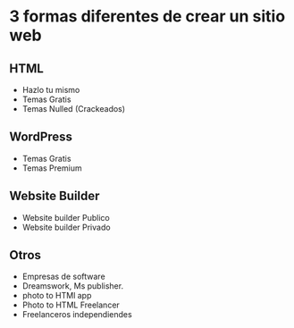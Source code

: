 # 3 formas diferentes de crear un sitio web 
## HTML
- Hazlo tu mismo
- Temas Gratis
- Temas Nulled (Crackeados)


## WordPress
- Temas Gratis
- Temas Premium
## Website Builder
- Website builder Publico
- Website builder Privado

## Otros
- Empresas de software
- Dreamswork, Ms publisher.
- photo to HTMl app
- Photo to HTML Freelancer
- Freelanceros independiendes